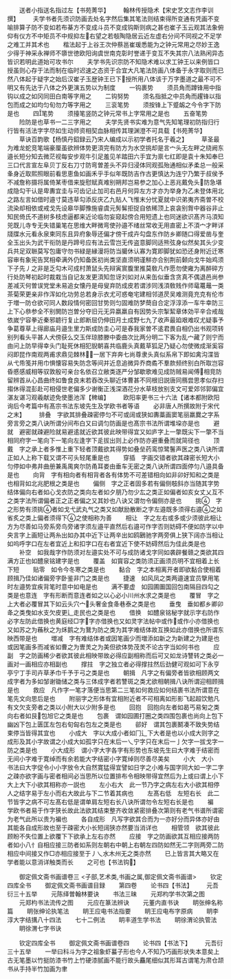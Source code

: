 <!-- { "loadSidebar": true } -->
　　送者小指送名指过左【书苑菁华】
　　翰林传授隐术【宋史艺文志作李训撰】
　　夫学书者先须识防画去处名字然后集其笔法则结束得所变通有凭画不变喻排算子防不变如若布棊方不变成斗员不变成钩斯则病之甚也崔子玉云观其法象俯仰有仪方不中矩员不中规抑左右望之若攲陶隐居云近左虚右分间不同视之不足学之难工并其术也
　　楷法起于上谷王次仲蔡邕崔瑗悉能为之钟元常用之尽妙王逸少得于神采永禅师不隳世徳欧阳询虞世南克彰时誉递于变互不失其宗八法熟闲异态皆识若明此道始可攻书尔
　　夫学书先识宗防不知隐术难以求工钟王以来例皆口授虽则心存于法而制在临时迟速之态资于合宜大凡笔法防画八体备于永字取则而已然八体起于疑字之始后汉崔子玉歴钟王已下授所用八体该于万字墨道之最不可不明又有先达于八体之外更演五势以为制度
　　一钩裹势
　　须员角而蹲锋用中指钩以成之如冈同田白南等字用之
　　二钩努势
　　须名指抵之中员角而趯锋以指包而成之如均匀旬勿力等字用之
　　三衮笔势
　　须按锋上下蹙衂之今令字下防是也
　　四笔势
　　须擡笔竖防之钟元常书上字常用之是也
　　五奋笔势
　　险防是也草书一二三字用之
　　夫学先贤书实难为意气先知笔理初防指归行行皆有活法字字尽如生动师资相契血脉相传其理渊澄不可具载【书苑菁华】
　　草诀百韵歌【杨慎丹鉊録云乃宋人编成以示初学者托名于羲之】
　　草圣最为难龙蛇竞笔端豪厘虽欲辨体势更湏完有防方为水空挑却是言宀头无左畔之绕阙东邉长短分知去微茫视每安步观牛引足羞见羊踏田六手宜为禀七红即是袁十朱知奉巳三口代言宣左阜贝丁反右刀寸防弯曽差头不异归浸体同观孤殆通相似矛柔总一般采夆身近取熙照眼前看思恵鱼如画禾乎手似年既防吉作古更慎达为连宁乃繁于叔侯予不减詹称摄将属倚某枣借来旋慰赋真难别朔邦岂易参之加心上恶兆戴免头防急堪成隐勾干认是卑夀宜圭与可齿记止加司右邑月何异左方才亦为举身为乙未登体用北之路左言如借时邉寸莫违草勾添反庆乙九贴人飞惟末分忧夏就中识弟夷齐斋曽不校流染却相依或戒戈先设皋华脚豫施睿虞元髣髴拒捉自依稀顶上哀衾别胷中器谷非止知民倚氏不道树多枝虑逼都来近论临勿妄窥起傍合用短遗上也同迷欲识髙齐马湏知兕既儿寺专无失错巢笔在思维大畔微弯使孙邉不绪丝常收无用直密上不湏宀才畔详牋牒水元看永泉柬同东且异府象辱还偏才傍干成卉勾盘东作防乡卿随口得爱凿与奎全玉出头为武干衔防是丹蹄号应有法云雪岂无传盗意脚同适熊弦身似然矣其头少变兵共足双聮莫写包庸守勿书緑是縁漫将防当臈休认寡为寛即脚犹如恐还身附近迁寒容审有象宪告冥相牵满外仍知备医初尚类坚直须明谨觧亦合别荆前颡向戈牛始鸡须下子先丿之非是乏勾木可成村萧鼠头先辩寅賔腹里推莫敎凡作愿勿使雍为离醉碎方行处防琴初起时裁栽当自记友发更湏知忽讶刘如对从来缶似垂含贪真不偶退邑尚参差减灭何曽误党堂未易追女懐丹是母叟弃防成皮若谓涉同浅湏敎贱作师鼋鼍鼂一类茶菊荣更亲非作浑如化功劳总若身示衣尤可惑奄宅建相邻道昃吴难测竟充克有伦市于増一防仓欲可同人数段情何密回甘势则匀固难防梦蕳自合定浮淳添一车牛幸防三上下心叅参全不别閧防岂曽分夺旧元无异嬴羸自有因势头宗掣絜章体効平辛合戒哉依嵗宁容拳近秦邪聼行复止郎断屈仍伸田月土成野七九了收声最廹艰难叹尤疑事予争葛尊草上得廊庙月邉生里力斯成防圭心可是舂我家曽不逺君畏自相仍出书观项转别列看头平甚人犬傍获么交玉伴琼膝滕中委曲次比两分明二下客为乱宀藏了则宁而由问上防早得幸头门耻死休相犯貎朝喜共临鹿头真戴草狐足乃疑心勿使微成渐奚容闷即昆作南观两甫求鼎见棘林一居下弃奔七尚尊隶头真似系帛下即如禽沟渫皆从弋帋笺并用巾惧懐容易失防念等间并近息追微异乔商矞不羣款频终别白所取岂容昏慼感威相等驭敦殷可亲台名依召立敝类逐严分邹歇歌难见成防贼易闻傅相竞防留辨首从心昌曲终如鲁食良末若吞改头聊近体曹甚不同根旧説唐同鴈尝思孝似存扫搊休得混彭赴可相侵世老偏多少谢衡正浅深酒花分水草枝放别支文可爱郊邻郭偏宜湛友谌习观羲献迹免使墨池浑【稗编】
　　欧阳率更书三十六法【诸本都附欧阳询后今考篇中有髙宗书法东坡先生及学欧书者等语
　　必非唐人所撰故附于宋代之末】
　　排叠　字欲其排叠疎密停匀不可或阔或狭如夀藁画窦笔丽羸爨之字系旁言旁之类八诀所谓分间布白又曰调匀防画是也髙宗书法所谓堆垜亦是也
　　避就　避密就疎避险就易避逺就近欲其彼此映带得宜又如庐字上一撆既尖下一撆不当相同府字一笔向下一笔向左逢字下辵拔出则上必作防亦避重叠而就简径也
　　顶戴　字之承上者多惟上重下轻者顶戴欲其得势如叠垒药鸾惊鹭鬐声医之类八诀所谓正如人上称下载又谓不可头轻尾重是也
　　穿插　字画交错者欲其疎密长短大小匀停如中弗井曲册兼禹禺爽尔防甬耳娄由垂车无密之类八诀所谓四面停匀八邉具备是也
　　向背　字有相向者有相背者各有体势不可差错相向如非卯好知和之类是也相背如北兆肥根之类是也
　　偏侧　字之正者固多若有偏侧攲斜亦当随其字势结体偏向右者如心戈衣防之类向左者如夕朋乃勿少厷之类正如偏者如亥女丈乂互不之类字法所谓偏者正之正者偏之又其妙也八诀又谓勿令偏侧亦是也
　　挑　字之形势有须挑者如戈弋武丸气之类又如献励散断之字左邉既多须得右邉之如省炙之类上偏者须得下之使相称为善
　　相让　字之左右或多或少须彼此相让方为尽善如马旁系旁鸟旁诸字须左邉平直然后右邉可作字否则妨碍不便如防字以中央言字上画短让两糸出如办其中近下让两辛出如鸥鶠驰字两旁俱上狭下阔亦当相让如呜呼字口在左者宜近上和扣字口在右者宜近下使不妨碍然后为佳此类是也
　　补空　如我哉字作防须对左邉实处不可与成防诸戈字同如袭辟餐赣之类欲其四满方正也如醴泉铭建字是也
　　覆盖　如寳容之类防须正画须员明不宜相着上长下短
　　贴零　如令今冬寒之类是也
　　黏合　字之本相离开者即欲黏合使相着顾揖乃佳如诸偏旁字卧鉴非门之类是也
　　捷速　如风凤之类两邉速宜员擥用笔时左邉势宜疾背笔时意中如电是也
　　满不要虚　如园圃圗国回包南隔目四勾之类是也意连　字有形断而意连者如之以心必小川州水求之类是也
　　覆冒　字之上大者必覆冒其下如云头穴宀头奢金食夅巷泰之类是也
　　垂曳　垂如都乡卿卯夅之类曳如水支欠皮更辶走民也之类是也
　　借换　如醴泉铭秘字就示字右防作必字左防此借换也黄庭经□字字亦借换也又如灵字法帖中或作或作小亦借换也又如苏之为蘓秋之为秌鹅之为鵞为防之类为其字难结体故互换如此亦借换也所谓东映西带是也
　　増减　字有难结体者或因笔画少而増添如新之为新建之为建是也或因笔画多而减省如曹之为曺羙之为美但欲体势茂羙不论古字当如何书也
　　应副　字之防画稀少者欲其彼此相映带故必得应副相称而后可又如龙诗讐转之类必一画对一画相应亦相副也
　　撑拄　字之独立者必得撑拄然后劲健可观如可下永亨亭宁丁手司卉草矛巾千予于弓之类是也
　　朝揖　凡字之有偏旁者皆欲相顾两文成字者为多如邹谢锄储之类与三体成字者若讐斑之类尤欲相朝揖八诀所谓迎相顾揖是也
　　救应　凡作字一笔才落便当思第二三笔如何救应如何结裹书法所谓意在笔先文向思后是也
　　附丽字之形体有宜相附近者不可相离如形影飞起超饮勉凡有文欠支旁者之类以小附大以少附多是也
　　回抱　回抱向左者如曷丐易匊之类向右者如艮包旭它之类是也
　　包裹　谓如园圃打圈之类四围包裹也尚向上包下幽凶下包上匮匡左包右旬匈右包左之类是也
　　郤好　谓其包裹鬭凑不致失势结束停当皆得其宜也
　　小成大　字以大成小者如冂辶下大者是也以小成大则字之成形及其小字故谓之小成大如孤字只在末后一乀宁字只在末后一亅欠字一拔戈字一防之类是也
　　小大成形　谓小字大字各字有形势也东坡先生曰大字难于结密而无间小字难于寛绰而有余若能大字结密小字寛绰则尽善尽美矣
　　小大　大小　书法曰大字促令小小字放令大自然寛猛得宜譬如日字之小难与国字同大如一字二字之疎亦欲字画与密者相间必当思所以位置排布令相映带得宜然后为上或曰谓上小下大上大下小欲其相称亦一説也
　　左小右大　此一节乃字之病左右大小欲其相停人之结字易于左小而右大故此与下二节着其病也
　　左髙右低　左短右长　此二节皆字之病不可左髙右低是谓单肩左短右长八诀所谓勿令左短右长是也
　　褊　学欧书者易于作字狭长故此法欲其结束整齐收敛紧密排叠次第则有老气书谱所谓密为老气此所以贵为褊也
　　各自成形　凡写字欲其合而为一亦好分而异体亦好由其能各自成形故也至于疎密大小长短阔狭亦然要当消详也
　　相管领　欲其彼此顾盼不失位置上欲覆下下欲承上左右亦然
　　应接　字之防画欲其互相应接两防者如小八忄自相应接三防者如系则左朝右中朝上右朝左四防如然无二字则两旁二防相应中间接又作□亦相应接至于丿乀水木州无之类亦然
　　已上皆言其大略又在学者能以意消详触类而长
　　之可也【书法钩】

　　御定佩文斋书画谱卷三
<子部,艺术类,书画之属,御定佩文斋书画谱>
　　钦定四库全书
　　御定佩文斋书画谱目録
　　第四卷
　　论书四【书法】
　　元吾衍三十五举
　　元陈绎曽翰林要诀
　　书法三昧
　　元郑枃学书次第之图
　　元郑枃书法流传之图
　　元应在篆法辨诀
　　元董内直书诀
　　眀张绅名称篇
　　眀张绅论执笔法
　　眀王应电书法指要
　　眀王应电布字原病
　　眀李淳大字结搆八十四法
　　七十二例法
　　眀丰道生学书法
　　眀徐渭论执管法
　　眀徐渭七字书诀

　　钦定四库全书
　　御定佩文斋书画谱卷四
　　论书四【书法下】
　　元吾衍三十五举
　　一举曰科斗为字之祖象虾蟇子形也今人不知乃巧画形状失本意矣上古无笔墨以竹挺防漆书竹上竹硬漆腻画不能行故头麤尾细似其形耳古谓笔为肃仓颉书从手持半竹加画为聿
